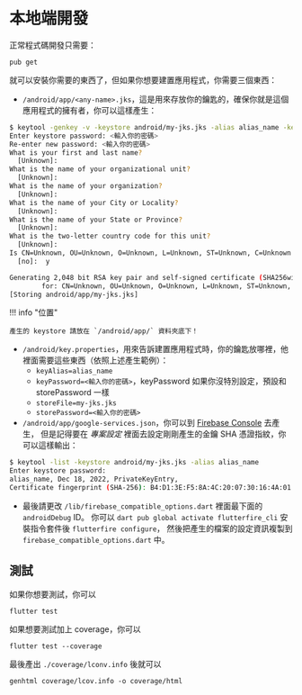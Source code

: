 # 本地端開發

正常程式碼開發只需要：

    pub get

就可以安裝你需要的東西了，但如果你想要建置應用程式，你需要三個東西：

-   `/android/app/<any-name>.jks`，這是用來存放你的鑰匙的，確保你就是這個應用程式的擁有者，你可以這樣產生：

```bash
$ keytool -genkey -v -keystore android/my-jks.jks -alias alias_name -keyalg RSA -keysize 2048 -validity 10000
Enter keystore password: <輸入你的密碼>
Re-enter new password: <輸入你的密碼>
What is your first and last name?
  [Unknown]:  
What is the name of your organizational unit?
  [Unknown]:  
What is the name of your organization?
  [Unknown]:  
What is the name of your City or Locality?
  [Unknown]:  
What is the name of your State or Province?
  [Unknown]:  
What is the two-letter country code for this unit?
  [Unknown]:  
Is CN=Unknown, OU=Unknown, O=Unknown, L=Unknown, ST=Unknown, C=Unknown correct?
  [no]:  y

Generating 2,048 bit RSA key pair and self-signed certificate (SHA256withRSA) with a validity of 10,000 days
        for: CN=Unknown, OU=Unknown, O=Unknown, L=Unknown, ST=Unknown, C=Unknown
[Storing android/app/my-jks.jks]
```

!!! info "位置"

    產生的 keystore 請放在 `/android/app/` 資料夾底下！

-   `/android/key.properties`，用來告訴建置應用程式時，你的鑰匙放哪裡，他裡面需要這些東西（依照上述產生範例）：
    -   `keyAlias=alias_name`
    -   `keyPassword=<輸入你的密碼>`，keyPassword 如果你沒特別設定，預設和 storePassword 一樣
    -   `storeFile=my-jks.jks`
    -   `storePassword=<輸入你的密碼>`
-   `/android/app/google-services.json`，你可以到 [Firebase Console](https://console.firebase.google.com/) 去產生，
    但是記得要在 *專案設定* 裡面去設定剛剛產生的金鑰 SHA 憑證指紋，你可以這樣輸出：

```bash
$ keytool -list -keystore android/my-jks.jks -alias alias_name
Enter keystore password:
alias_name, Dec 18, 2022, PrivateKeyEntry, 
Certificate fingerprint (SHA-256): B4:D1:3E:F5:8A:4C:20:07:30:16:4A:01:59:4A:4F:01:39:2C:62:C7:6B:EB:2B:89:3D:48:63:4D:59:D8:A1:9C
```

-   最後請更改 `/lib/firebase_compatible_options.dart` 裡面最下面的 `androidDebug` ID。
    你可以 `dart pub global activate flutterfire_cli` 安裝指令套件後 `flutterfire configure`，
    然後把產生的檔案的設定資訊複製到 `firebase_compatible_options.dart` 中。

## 測試

如果你想要測試，你可以

    flutter test

如果想要測試加上 coverage，你可以

    flutter test --coverage

最後產出 `./coverage/lconv.info` 後就可以

    genhtml coverage/lcov.info -o coverage/html
